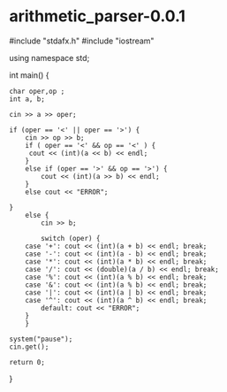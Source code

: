 # arithmetic_parser-0.0.1




#include "stdafx.h" 
#include "iostream"

using namespace std;

int main() {

	char oper,op ;
	int a, b;

	cin >> a >> oper;

	if (oper == '<' || oper == '>') {
		cin >> op >> b;
		if ( oper == '<' && op == '<' ) {
		 cout << (int)(a << b) << endl; 	
		}
		else if (oper == '>' && op == '>') {
			cout << (int)(a >> b) << endl;
		}
		else cout << "ERROR";
	
	}
		else {
			cin >> b;
			
			switch (oper) {
		case '+': cout << (int)(a + b) << endl; break;
		case '-': cout << (int)(a - b) << endl; break;
		case '*': cout << (int)(a * b) << endl; break;
		case '/': cout << (double)(a / b) << endl; break;
		case '%': cout << (int)(a % b) << endl; break;
		case '&': cout << (int)(a % b) << endl; break;
		case '|': cout << (int)(a | b) << endl; break;
		case '^': cout << (int)(a ^ b) << endl; break;
			default: cout << "ERROR";
		}
		}

	system("pause");
	cin.get();

	return 0;
}
